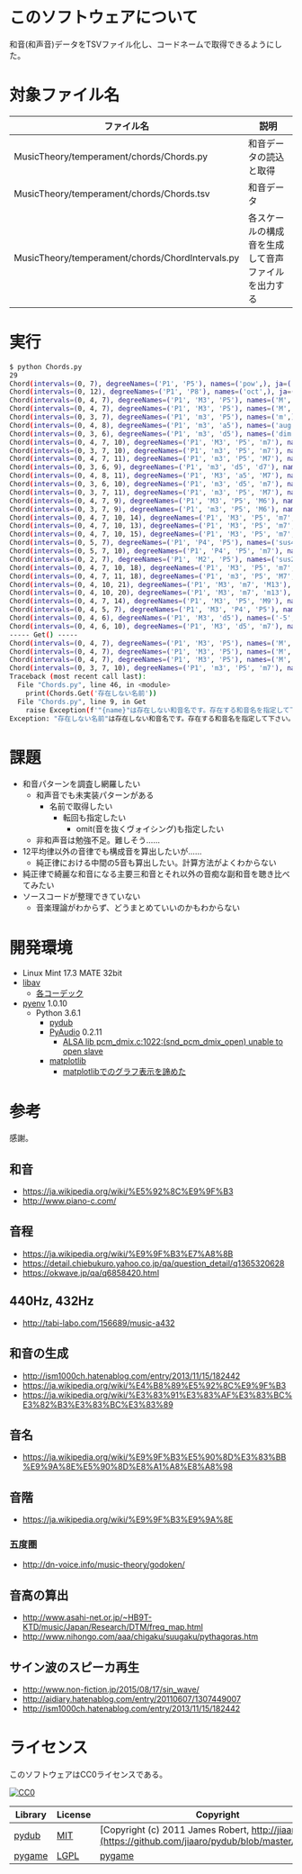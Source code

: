 ﻿# このソフトウェアについて

和音(和声音)データをTSVファイル化し、コードネームで取得できるようにした。

# 対象ファイル名

ファイル名|説明
----------|----
MusicTheory/temperament/chords/Chords.py|和音データの読込と取得
MusicTheory/temperament/chords/Chords.tsv|和音データ
MusicTheory/temperament/chords/ChordIntervals.py|各スケールの構成音を生成して音声ファイルを出力する

# 実行

```sh
$ python Chords.py 
29
Chord(intervals=(0, 7), degreeNames=('P1', 'P5'), names=('pow',), ja=('空虚五度', 'パワーコード'), en=('OpenFifth', 'Power'))
Chord(intervals=(0, 12), degreeNames=('P1', 'P8'), names=('oct',), ja=('オクターブ奏法',), en=('Octave',))
Chord(intervals=(0, 4, 7), degreeNames=('P1', 'M3', 'P5'), names=('M', '△'), ja=('長三和音',), en=('Major',))
Chord(intervals=(0, 4, 7), degreeNames=('P1', 'M3', 'P5'), names=('M', '△'), ja=('長三和音',), en=('Major',))
Chord(intervals=(0, 3, 7), degreeNames=('P1', 'm3', 'P5'), names=('m',), ja=('短三和音',), en=('Minor',))
Chord(intervals=(0, 4, 8), degreeNames=('P1', 'm3', 'a5'), names=('aug',), ja=('増三和音',), en=('Augmented',))
Chord(intervals=(0, 3, 6), degreeNames=('P1', 'm3', 'd5'), names=('dim',), ja=('減三和音',), en=('Diminished',))
Chord(intervals=(0, 4, 7, 10), degreeNames=('P1', 'M3', 'P5', 'm7'), names=('7',), ja=('属七の和音',), en=('Seventh',))
Chord(intervals=(0, 3, 7, 10), degreeNames=('P1', 'm3', 'P5', 'm7'), names=('m7',), ja=('短七の和音',), en=('MinorSeventh',))
Chord(intervals=(0, 4, 7, 11), degreeNames=('P1', 'm3', 'P5', 'M7'), names=('M7',), ja=('長七の和音',), en=('MajorSeventh',))
Chord(intervals=(0, 3, 6, 9), degreeNames=('P1', 'm3', 'd5', 'd7'), names=('dim7',), ja=('減七の和音',), en=('DiminishedSeventh',))
Chord(intervals=(0, 4, 8, 11), degreeNames=('P1', 'M3', 'a5', 'M7'), names=('M7+5',), ja=('増七の和音',), en=('AugmentedSeventh',))
Chord(intervals=(0, 3, 6, 10), degreeNames=('P1', 'm3', 'd5', 'm7'), names=('m7-5',), ja=('減五短七の和音',), en=('HalfDiminishedSeventh',))
Chord(intervals=(0, 3, 7, 11), degreeNames=('P1', 'm3', 'P5', 'M7'), names=('mM7',), ja=('短三長七の和音',), en=('MinorMajorSeventh',))
Chord(intervals=(0, 4, 7, 9), degreeNames=('P1', 'M3', 'P5', 'M6'), names=('C6',), ja=('メジャーシックスス',), en=('MajorSixth',))
Chord(intervals=(0, 3, 7, 9), degreeNames=('P1', 'm3', 'P5', 'M6'), names=('Cm6',), ja=('マイナーシックスス',), en=('MinorSixth',))
Chord(intervals=(0, 4, 7, 10, 14), degreeNames=('P1', 'M3', 'P5', 'm7', 'M9'), names=('9',), ja=('長九の和音',), en=('Ninth',))
Chord(intervals=(0, 4, 7, 10, 13), degreeNames=('P1', 'M3', 'P5', 'm7', 'm9'), names=('7-9',), ja=('短九の和音',), en=('MajorNinth',))
Chord(intervals=(0, 4, 7, 10, 15), degreeNames=('P1', 'M3', 'P5', 'm7', 'a9'), names=('7+9',), ja=('セブンスシャープナインス',), en=('SeventhSharpNinth',))
Chord(intervals=(0, 5, 7), degreeNames=('P1', 'P4', 'P5'), names=('sus4',), ja=('サスフォー',), en=('Sus4',))
Chord(intervals=(0, 5, 7, 10), degreeNames=('P1', 'P4', 'P5', 'm7'), names=('7sus4',), ja=('セブンスサスフォー',), en=('SeventhSus4',))
Chord(intervals=(0, 2, 7), degreeNames=('P1', 'M2', 'P5'), names=('sus2',), ja=('サスツー',), en=('Sus2',))
Chord(intervals=(0, 4, 7, 10, 18), degreeNames=('P1', 'M3', 'P5', 'm7', 'a11'), names=('7+11',), ja=('セブンスシャープイレブン',), en=('SeventhSharp11th',))
Chord(intervals=(0, 4, 7, 11, 18), degreeNames=('P1', 'm3', 'P5', 'M7', 'a11'), names=('M7+11',), ja=('メジャーセブンスシャープイレブン',), en=('MajorSeventhSharp11th',))
Chord(intervals=(0, 4, 10, 21), degreeNames=('P1', 'M3', 'm7', 'M13'), names=('7(13)',), ja=('セブンスサーティーンス',), en=('Seventh13th',))
Chord(intervals=(0, 4, 10, 20), degreeNames=('P1', 'M3', 'm7', 'm13'), names=('7(b13)',), ja=('セブンスフラットサーティーンス',), en=('SeventhFlat13th',))
Chord(intervals=(0, 4, 7, 14), degreeNames=('P1', 'M3', 'P5', 'M9'), names=('add9',), ja=('アドナインス',), en=('Add9th',))
Chord(intervals=(0, 4, 5, 7), degreeNames=('P1', 'M3', 'P4', 'P5'), names=('add4',), ja=('アドフォー',), en=('Add4',))
Chord(intervals=(0, 4, 6), degreeNames=('P1', 'M3', 'd5'), names=('-5',), ja=('ディムフィフス',), en=('Dim5th',))
Chord(intervals=(0, 4, 6, 10), degreeNames=('P1', 'M3', 'd5', 'm7'), names=('C7-5',), ja=('セブンスディムフィフス',), en=('SeventhDim5th',))
----- Get() -----
Chord(intervals=(0, 4, 7), degreeNames=('P1', 'M3', 'P5'), names=('M', '△'), ja=('長三和音',), en=('Major',))
Chord(intervals=(0, 4, 7), degreeNames=('P1', 'M3', 'P5'), names=('M', '△'), ja=('長三和音',), en=('Major',))
Chord(intervals=(0, 4, 7), degreeNames=('P1', 'M3', 'P5'), names=('M', '△'), ja=('長三和音',), en=('Major',))
Chord(intervals=(0, 3, 7, 10), degreeNames=('P1', 'm3', 'P5', 'm7'), names=('m7',), ja=('短七の和音',), en=('MinorSeventh',))
Traceback (most recent call last):
  File "Chords.py", line 46, in <module>
    print(Chords.Get('存在しない名前'))
  File "Chords.py", line 9, in Get
    raise Exception(f'"{name}"は存在しない和音名です。存在する和音名を指定して下さい。')
Exception: "存在しない名前"は存在しない和音名です。存在する和音名を指定して下さい。
```

# 課題

* 和音パターンを調査し網羅したい
    * 和声音でも未実装パターンがある
        * 名前で取得したい
            * 転回も指定したい
                * omit(音を抜くヴォイシング)も指定したい
    * 非和声音は勉強不足。難しそう……
* 12平均律以外の音律でも構成音を算出したいが……
    * 純正律における中間の5音も算出したい。計算方法がよくわからない
* 純正律で綺麗な和音になる主要三和音とそれ以外の音痴な副和音を聴き比べてみたい
* ソースコードが整理できていない
    * 音楽理論がわからず、どうまとめていいのかもわからない

# 開発環境

* Linux Mint 17.3 MATE 32bit
* [libav](http://ytyaru.hatenablog.com/entry/2018/08/24/000000)
    * [各コーデック](http://ytyaru.hatenablog.com/entry/2018/08/23/000000)
* [pyenv](https://github.com/pylangstudy/201705/blob/master/27/Python%E5%AD%A6%E7%BF%92%E7%92%B0%E5%A2%83%E3%82%92%E7%94%A8%E6%84%8F%E3%81%99%E3%82%8B.md) 1.0.10
    * Python 3.6.1
        * [pydub](http://ytyaru.hatenablog.com/entry/2018/08/25/000000)
        * [PyAudio](http://ytyaru.hatenablog.com/entry/2018/07/27/000000) 0.2.11
            * [ALSA lib pcm_dmix.c:1022:(snd_pcm_dmix_open) unable to open slave](http://ytyaru.hatenablog.com/entry/2018/07/29/000000)
        * [matplotlib](http://ytyaru.hatenablog.com/entry/2018/07/22/000000)
            * [matplotlibでのグラフ表示を諦めた](http://ytyaru.hatenablog.com/entry/2018/08/05/000000)

# 参考

感謝。

## 和音

* https://ja.wikipedia.org/wiki/%E5%92%8C%E9%9F%B3
* http://www.piano-c.com/

## 音程

* https://ja.wikipedia.org/wiki/%E9%9F%B3%E7%A8%8B
* https://detail.chiebukuro.yahoo.co.jp/qa/question_detail/q1365320628
* https://okwave.jp/qa/q6858420.html

## 440Hz, 432Hz

* http://tabi-labo.com/156689/music-a432

## 和音の生成

* http://ism1000ch.hatenablog.com/entry/2013/11/15/182442
* https://ja.wikipedia.org/wiki/%E4%B8%89%E5%92%8C%E9%9F%B3
* https://ja.wikipedia.org/wiki/%E3%83%91%E3%83%AF%E3%83%BC%E3%82%B3%E3%83%BC%E3%83%89

## 音名

* https://ja.wikipedia.org/wiki/%E9%9F%B3%E5%90%8D%E3%83%BB%E9%9A%8E%E5%90%8D%E8%A1%A8%E8%A8%98

## 音階

* https://ja.wikipedia.org/wiki/%E9%9F%B3%E9%9A%8E

### 五度圏

* http://dn-voice.info/music-theory/godoken/

## 音高の算出

* http://www.asahi-net.or.jp/~HB9T-KTD/music/Japan/Research/DTM/freq_map.html
* http://www.nihongo.com/aaa/chigaku/suugaku/pythagoras.htm

## サイン波のスピーカ再生

* http://www.non-fiction.jp/2015/08/17/sin_wave/
* http://aidiary.hatenablog.com/entry/20110607/1307449007
* http://ism1000ch.hatenablog.com/entry/2013/11/15/182442

# ライセンス

このソフトウェアはCC0ライセンスである。

[![CC0](http://i.creativecommons.org/p/zero/1.0/88x31.png "CC0")](http://creativecommons.org/publicdomain/zero/1.0/deed.ja)

Library|License|Copyright
-------|-------|---------
[pydub](https://github.com/jiaaro/pydub)|[MIT](https://github.com/jiaaro/pydub/blob/master/LICENSE)|[Copyright (c) 2011 James Robert, http://jiaaro.com](https://github.com/jiaaro/pydub/blob/master/LICENSE)
[pygame](http://www.pygame.org/)|[LGPL](https://www.pygame.org/docs/)|[pygame](http://www.pygame.org/)

